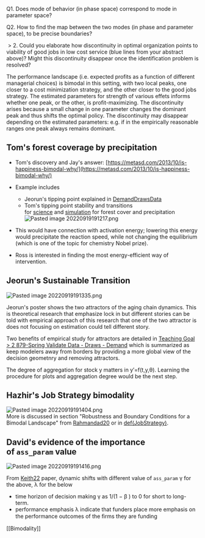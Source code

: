 Q1. Does mode of behavior (in phase space) correspond to mode in parameter space?

Q2. How to find the map between the two modes (in phase and parameter space), to be precise boundaries?

 > 2. Could you elaborate how discontinuity in optimal organization points to viability of good jobs in low cost service (blue lines from your abstract above)? Might this discontinuity disappear once the identification problem is resolved?

The performance landscape (i.e. expected profits as a function of different managerial choices) is bimodal in this setting, with two local peaks, one closer to a cost minimization strategy, and the other closer to the good jobs strategy. The estimated parameters for strength of various effets informs whether one peak, or the other, is profit-maximizing. The discontinuity arises because a small change in one parameter changes the dominant peak and thus shifts the optimal policy. The discontinuity may disappear depending on the estimated parameters: e.g. if in the empirically reasonable ranges one peak always remains dominant.

## Tom's forest coverage by precipitation

-   Tom's discovery and Jay's answer: [https://metasd.com/2013/10/is-happiness-bimodal-why/](https://metasd.com/2013/10/is-happiness-bimodal-why/)
    
-   Example includes
    
    -   Jeorun's tipping point explained in [DemandDrawsData](https://publish.obsidian.md/tolzul/DemandDrawsData)
    -   Tom's tipping point stability and transitions for [science](https://metasd.com/2011/10/forest-cover-tipping-points/) and [simulation](https://metasd.com/2011/10/forest-cover-tipping-points-2/) for forest cover and precipitation  
        ![Pasted image 20220919191217.png](https://publish-01.obsidian.md/access/54631a3e916ab8a92447441579fc1927/ref/Pasted%20image%2020220919191217.png)
-   This would have connection with activation energy; lowering this energy would precipitate the reaction speed, while not changing the equilibrium (which is one of the topic for chemistry Nobel prize).
    
-   Ross is interested in finding the most energy-efficient way of intervention.
    

## Jeorun's Sustainable Transition

![Pasted image 20220919191335.png](https://publish-01.obsidian.md/access/54631a3e916ab8a92447441579fc1927/ref/Pasted%20image%2020220919191335.png)

Jeorun's poster shows the two attractors of the aging chain dynamics. This is theoretical research that emphasize lock in but different stories can be told with empirical approach of this research that one of the two attractor is does not focusing on estimation could tell different story.

Two benefits of empirical study for attractors are detailed in [Teaching Goal > 2 879-Spring Validate Data - Draws - Demand](https://publish.obsidian.md/tolzul/%F0%9F%8C%80+MoonVolve/%F0%9F%8C%92+Crescent/auto(SBC)/Teaching+Goal#2%20879-Spring%20Validate%20Data%20-%20Draws%20-%20Demand) which is summarized as keep modelers away from borders by providing a more global view of the decision geometnry and removing attractors.

The degree of aggregation for stock y matters in y′=f(t,y,θ). Learning the procedure for plots and aggregation degree would be the next step.

## Hazhir's Job Strategy bimodality

![Pasted image 20220919191404.png](https://publish-01.obsidian.md/access/54631a3e916ab8a92447441579fc1927/ref/Pasted%20image%2020220919191404.png)  
More is discussed in section "Robustness and Boundary Conditions for a Bimodal Landscape" from [Rahmandad20](https://pubsonline.informs.org/doi/10.1287/orsc.2019.1347) or in [def(JobStrategy)](https://publish.obsidian.md/tolzul/MoonVolve%F0%9F%8C%80/3HalfMoon%F0%9F%8C%93/Job+strategy+%F0%9F%90%91/def(JobStrategy)).

## David's evidence of the importance of `ass_param` value

![Pasted image 20220919191416.png](https://publish-01.obsidian.md/access/54631a3e916ab8a92447441579fc1927/ref/Pasted%20image%2020220919191416.png)

From [Keith22](https://pubsonline.informs.org/doi/full/10.1287/orsc.2022.1579) paper, dynamic shifts with different value of `ass_param` γ for the above, λ for the below

-   time horizon of decision making γ as 1/(1 − β ) to 0 for short to long-term.
-   performance emphasis λ indicate that funders place more emphasis on the performance outcomes of the ﬁrms they are funding

[[Bimodality]]